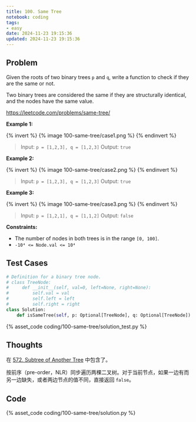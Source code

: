 ```yaml
---
title: 100. Same Tree
notebook: coding
tags:
- easy
date: 2024-11-23 19:15:36
updated: 2024-11-23 19:15:36
---
```

## Problem

Given the roots of two binary trees `p` and `q`, write a function to check if they are the same or not.

Two binary trees are considered the same if they are structurally identical, and the nodes have the same value.

<https://leetcode.com/problems/same-tree/>

**Example 1:**

{% invert %}
{% image 100-same-tree/case1.png %}
{% endinvert %}

> Input: `p = [1,2,3], q = [1,2,3]`
> Output: `true`

**Example 2:**

{% invert %}
{% image 100-same-tree/case2.png %}
{% endinvert %}

> Input: `p = [1,2,3], q = [1,2,3]`
> Output: `true`

**Example 3:**

{% invert %}
{% image 100-same-tree/case3.png %}
{% endinvert %}

> Input: `p = [1,2,1], q = [1,1,2]`
> Output: `false`

**Constraints:**

- The number of nodes in both trees is in the range `[0, 100]`.
- `-10⁴ <= Node.val <= 10⁴`

## Test Cases

``` python
# Definition for a binary tree node.
# class TreeNode:
#     def __init__(self, val=0, left=None, right=None):
#         self.val = val
#         self.left = left
#         self.right = right
class Solution:
    def isSameTree(self, p: Optional[TreeNode], q: Optional[TreeNode]) -> bool:
```

{% asset_code coding/100-same-tree/solution_test.py %}

## Thoughts

在 [572. Subtree of Another Tree](/coding/572-subtree-of-another-tree) 中包含了。

按前序（pre-order，NLR）同步遍历两棵二叉树。对于当前节点，如果一边有而另一边缺失，或者两边节点的值不同，直接返回 `false`。

## Code

{% asset_code coding/100-same-tree/solution.py %}
